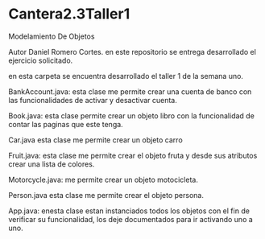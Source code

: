 # Cantera2.3Taller1
 Modelamiento De Objetos
 


Autor Daniel Romero Cortes. en este repositorio se entrega desarrollado el ejercicio solicitado.

en esta carpeta se encuentra desarrollado el taller 1 de la semana uno.

BankAccount.java: esta clase me permite crear una cuenta de banco con las funcionalidades de activar y desactivar cuenta.

Book.java: esta clase permite crear un objeto libro con la funcionalidad de contar las paginas que este tenga.

Car.java esta clase me permite crear un objeto carro

Fruit.java: esta clase me permite crear el objeto fruta y desde sus atributos crear una lista de colores.

Motorcycle.java: me permite crear un objeto motocicleta.

Person.java esta clase me permite crear el objeto persona.

App.java: enesta clase estan instanciados todos los objetos con el fin de verificar su funcionalidad, los deje documentados para ir activando uno a uno.
